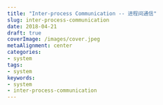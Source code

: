 ```yaml
---
title: "Inter-process Communication -- 进程间通信"
slug: inter-process-communication
date: 2018-04-21
draft: true
coverImage: /images/cover.jpeg
metaAlignment: center
categories:
- system
tags:
- system
keywords:
- system
- inter-process-communication
---
```

